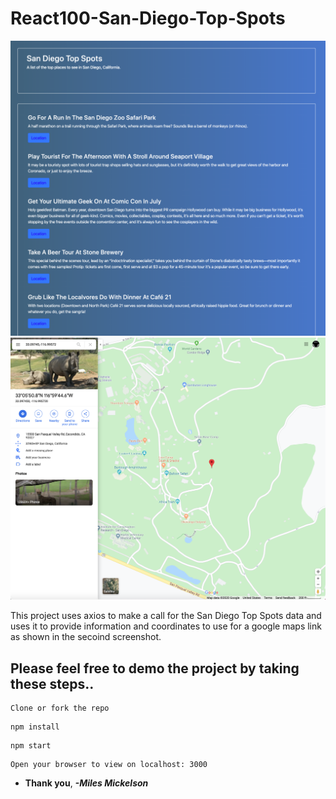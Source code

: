 # React100-San-Diego-Top-Spots

![](images/ProjectScreenshot.png)
![](images/ProjectScreenshot2.png)

This project uses axios to make a call for the San Diego Top Spots data and uses it to provide information 
and coordinates to use for a google maps link as shown in the secoind screenshot.

## Please feel free to demo the project by taking these steps..
```
Clone or fork the repo
```
```
npm install
```
```
npm start
```
```
Open your browser to view on localhost: 3000
```
* **Thank you**, ***-Miles Mickelson***
